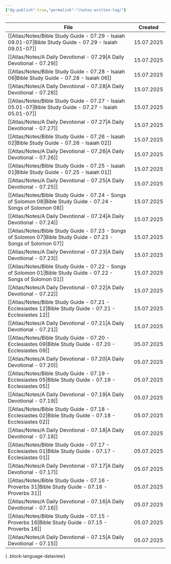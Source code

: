 ```yaml
---
{"dg-publish":true,"permalink":"/notes-written-log/"}
---
```


| File                                                                                                                | Created    |
| ------------------------------------------------------------------------------------------------------------------- | ---------- |
| [[Atlas/Notes/Bible Study Guide - 07.29 - Isaiah 09.01-07\|Bible Study Guide - 07.29 - Isaiah 09.01-07]]         | 15.07.2025 |
| [[Atlas/Notes/A Daily Devotional - 07.29\|A Daily Devotional - 07.29]]                                           | 15.07.2025 |
| [[Atlas/Notes/Bible Study Guide - 07.28 - Isaiah 06\|Bible Study Guide - 07.28 - Isaiah 06]]                     | 15.07.2025 |
| [[Atlas/Notes/A Daily Devotional - 07.28\|A Daily Devotional - 07.28]]                                           | 15.07.2025 |
| [[Atlas/Notes/Bible Study Guide - 07.27 - Isaiah 05.01-07\|Bible Study Guide - 07.27 - Isaiah 05.01-07]]         | 15.07.2025 |
| [[Atlas/Notes/A Daily Devotional - 07.27\|A Daily Devotional - 07.27]]                                           | 15.07.2025 |
| [[Atlas/Notes/Bible Study Guide - 07.26 - Isaiah 02\|Bible Study Guide - 07.26 - Isaiah 02]]                     | 15.07.2025 |
| [[Atlas/Notes/A Daily Devotional - 07.26\|A Daily Devotional - 07.26]]                                           | 15.07.2025 |
| [[Atlas/Notes/Bible Study Guide - 07.25 - Isaiah 01\|Bible Study Guide - 07.25 - Isaiah 01]]                     | 15.07.2025 |
| [[Atlas/Notes/A Daily Devotional - 07.25\|A Daily Devotional - 07.25]]                                           | 15.07.2025 |
| [[Atlas/Notes/Bible Study Guide - 07.24 - Songs of Solomon 08\|Bible Study Guide - 07.24 - Songs of Solomon 08]] | 15.07.2025 |
| [[Atlas/Notes/A Daily Devotional - 07.24\|A Daily Devotional - 07.24]]                                           | 15.07.2025 |
| [[Atlas/Notes/Bible Study Guide - 07.23 - Songs of Solomon 07\|Bible Study Guide - 07.23 - Songs of Solomon 07]] | 15.07.2025 |
| [[Atlas/Notes/A Daily Devotional - 07.23\|A Daily Devotional - 07.23]]                                           | 15.07.2025 |
| [[Atlas/Notes/Bible Study Guide - 07.22 - Songs of Solomon 01\|Bible Study Guide - 07.22 - Songs of Solomon 01]] | 15.07.2025 |
| [[Atlas/Notes/A Daily Devotional - 07.22\|A Daily Devotional - 07.22]]                                           | 15.07.2025 |
| [[Atlas/Notes/Bible Study Guide - 07.21 - Ecclesiastes 12\|Bible Study Guide - 07.21 - Ecclesiastes 12]]         | 15.07.2025 |
| [[Atlas/Notes/A Daily Devotional - 07.21\|A Daily Devotional - 07.21]]                                           | 15.07.2025 |
| [[Atlas/Notes/Bible Study Guide - 07.20 - Ecclesiastes 09\|Bible Study Guide - 07.20 - Ecclesiastes 09]]         | 05.07.2025 |
| [[Atlas/Notes/A Daily Devotional - 07.20\|A Daily Devotional - 07.20]]                                           | 05.07.2025 |
| [[Atlas/Notes/Bible Study Guide - 07.19 - Ecclesiastes 05\|Bible Study Guide - 07.19 - Ecclesiastes 05]]         | 05.07.2025 |
| [[Atlas/Notes/A Daily Devotional - 07.19\|A Daily Devotional - 07.19]]                                           | 05.07.2025 |
| [[Atlas/Notes/Bible Study Guide - 07.18 - Ecclesiastes 02\|Bible Study Guide - 07.18 - Ecclesiastes 02]]         | 05.07.2025 |
| [[Atlas/Notes/A Daily Devotional - 07.18\|A Daily Devotional - 07.18]]                                           | 05.07.2025 |
| [[Atlas/Notes/Bible Study Guide - 07.17 - Ecclesiastes 01\|Bible Study Guide - 07.17 - Ecclesiastes 01]]         | 05.07.2025 |
| [[Atlas/Notes/A Daily Devotional - 07.17\|A Daily Devotional - 07.17]]                                           | 05.07.2025 |
| [[Atlas/Notes/Bible Study Guide - 07.16 - Proverbs 31\|Bible Study Guide - 07.16 - Proverbs 31]]                 | 05.07.2025 |
| [[Atlas/Notes/A Daily Devotional - 07.16\|A Daily Devotional - 07.16]]                                           | 05.07.2025 |
| [[Atlas/Notes/Bible Study Guide - 07.15 - Proverbs 16\|Bible Study Guide - 07.15 - Proverbs 16]]                 | 05.07.2025 |
| [[Atlas/Notes/A Daily Devotional - 07.15\|A Daily Devotional - 07.15]]                                           | 05.07.2025 |

{ .block-language-dataview}

